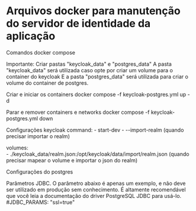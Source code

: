 # Arquivos docker para manutenção do servidor de identidade da aplicação

Comandos docker compose

Importante:
Criar pastas "keycloak_data" e "postgres_data"
A pasta "keycloak_data" será utilizada caso opte por criar um volume para o container do keycloak
E a pasta "postgres_data" será utilizada para criar o volume do container de postgres.

Criar e iniciar os containers 
docker compose -f keycloak-postgres.yml up -d

Parar e remover containers e networks
docker compose -f keycloak-postgres.yml down

Configurações keycloak
  command: 
       - start-dev
       - --import-realm (quando precisar importar o realm)

volumes:        
        - ./keycloak_data/realm.json:/opt/keycloak/data/import/realm.json (quando precisar mapear o volume e importar o json do realm)

Configurações do postgres 

Parâmetros JDBC. O parâmetro abaixo é apenas um exemplo, e não deve ser utilizado em produção sem conhecimento. É altamente recomendável que você leia a documentação do driver PostgreSQL JDBC para usá-lo.
    #JDBC_PARAMS: "ssl=true"

